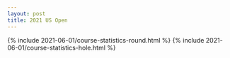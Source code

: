 ```yaml
---
layout: post
title: 2021 US Open
---
```


{% include 2021-06-01/course-statistics-round.html %}
{% include 2021-06-01/course-statistics-hole.html %}
